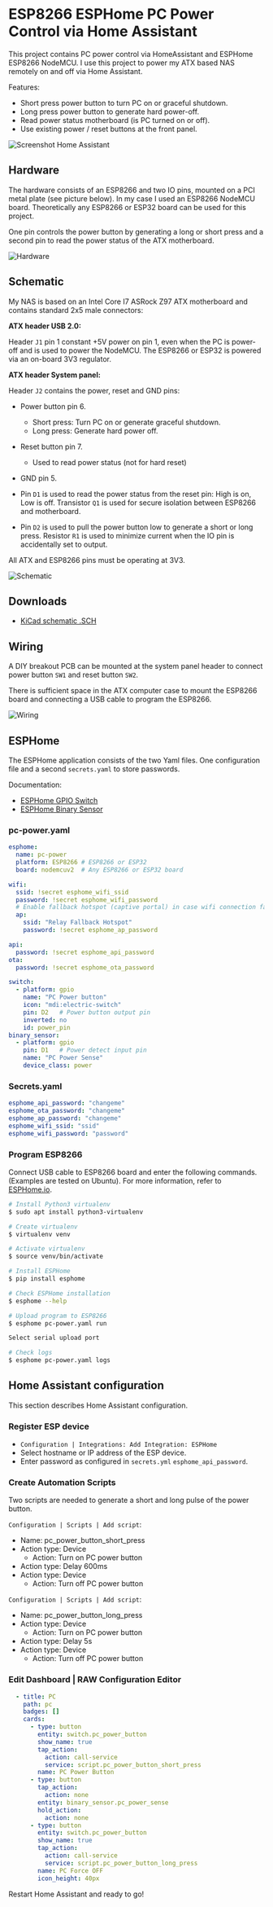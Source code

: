 # ESP8266 ESPHome PC Power Control via Home Assistant

This project contains PC power control via HomeAssistant and ESPHome ESP8266 NodeMCU.  I use this project to power my ATX based NAS remotely on and off via Home Assistant.

Features:

* Short press power button to turn PC on or graceful shutdown.
* Long press power button to generate hard power-off.
* Read power status motherboard (is PC turned on or off).
* Use existing power / reset buttons at the front panel.

![Screenshot Home Assistant](images/ScreenshotHomeAssistant.jpg)

## Hardware

The hardware consists of an ESP8266 and two IO pins, mounted on a PCI metal plate (see picture below). In my case I used an ESP8266 NodeMCU board. Theoretically any ESP8266 or ESP32 board can be used for this project.

One pin controls the power button by generating a long or short press and a second pin to read the power status of the ATX motherboard.

![Hardware](images/NodeMCU.jpg)

## Schematic

My NAS is based on an Intel Core I7 ASRock Z97 ATX motherboard and contains standard 2x5 male connectors:

**ATX header USB 2.0:**

Header `J1` pin 1 constant +5V power on pin 1, even when the PC is power-off and is used to power the NodeMCU. The ESP8266 or ESP32 is powered via an on-board 3V3 regulator.

**ATX header System panel:**

Header `J2` contains the power, reset and GND pins:

* Power button pin 6.
  * Short press: Turn PC on or generate graceful shutdown.
  * Long press: Generate hard power off.
* Reset button pin 7.
  * Used to read power status (not for hard reset)
* GND pin 5.

* Pin `D1` is used to read the power status from the reset pin: High is on, Low is off. Transistor `Q1` is used for secure isolation between ESP8266 and motherboard.
* Pin `D2` is used to pull the power button low to generate a short or long press. Resistor `R1` is used to minimize current when the IO pin is accidentally set to output.

All ATX and ESP8266 pins must be operating at 3V3.

![Schematic](images/Schematic.png)

## Downloads

* [KiCad schematic .SCH](kicad/ESP8266-ESPHome-PC-Power-HomeAssistant.pro)

## Wiring

A DIY breakout PCB can be mounted at the system panel header to connect power button `SW1` and reset button `SW2`.

There is sufficient space in the ATX computer case to mount the ESP8266 board and connecting a USB cable to program the ESP8266.

![Wiring](images/Wiring.jpg)

## ESPHome

The ESPHome application consists of the two Yaml files. One configuration file and a second `secrets.yaml` to store passwords.

Documentation:

* [ESPHome GPIO Switch](https://esphome.io/components/switch/gpio.html)
* [ESPHome Binary Sensor](https://esphome.io/components/binary_sensor/gpio.html)

### pc-power.yaml

```yaml
esphome:
  name: pc-power
  platform: ESP8266 # ESP8266 or ESP32
  board: nodemcuv2  # Any ESP8266 or ESP32 board

wifi:
  ssid: !secret esphome_wifi_ssid
  password: !secret esphome_wifi_password
  # Enable fallback hotspot (captive portal) in case wifi connection fails
  ap:
    ssid: "Relay Fallback Hotspot"
    password: !secret esphome_ap_password

api:
  password: !secret esphome_api_password
ota:
  password: !secret esphome_ota_password

switch:
  - platform: gpio
    name: "PC Power button"
    icon: "mdi:electric-switch"
    pin: D2   # Power button output pin
    inverted: no
    id: power_pin
binary_sensor:
  - platform: gpio
    pin: D1   # Power detect input pin
    name: "PC Power Sense"
    device_class: power
```

### Secrets.yaml

```yaml
esphome_api_password: "changeme"
esphome_ota_password: "changeme"
esphome_ap_password: "changeme"
esphome_wifi_ssid: "ssid"
esphome_wifi_password: "password"
```

### Program ESP8266

Connect USB cable to ESP8266 board and enter the following commands. (Examples are tested on Ubuntu). For more information, refer to [ESPHome.io](https://esphome.io/guides/getting_started_command_line.html).

```bash
# Install Python3 virtualenv
$ sudo apt install python3-virtualenv

# Create virtualenv
$ virtualenv venv

# Activate virtualenv
$ source venv/bin/activate

# Install ESPHome
$ pip install esphome

# Check ESPHome installation
$ esphome --help

# Upload program to ESP8266
$ esphome pc-power.yaml run

Select serial upload port

# Check logs
$ esphome pc-power.yaml logs
```

## Home Assistant configuration

This section describes Home Assistant configuration.

### Register ESP device

* `Configuration | Integrations: Add Integration: ESPHome`
* Select hostname or IP address of the ESP device.
* Enter password as configured in `secrets.yml` `esphome_api_password`.

### Create Automation Scripts

Two scripts are needed to generate a short and long pulse of the power button.

`Configuration | Scripts | Add script`:

* Name: pc_power_button_short_press
* Action type: Device
  * Action: Turn on PC power button
* Action type: Delay 600ms
* Action type: Device
  * Action: Turn off PC power button

`Configuration | Scripts | Add script`:

* Name: pc_power_button_long_press
* Action type: Device
  * Action: Turn on PC power button
* Action type: Delay 5s
* Action type: Device
  * Action: Turn off PC power button

### Edit Dashboard | RAW Configuration Editor

```yaml
  - title: PC
    path: pc
    badges: []
    cards:
      - type: button
        entity: switch.pc_power_button
        show_name: true
        tap_action:
          action: call-service
          service: script.pc_power_button_short_press
        name: PC Power Button
      - type: button
        tap_action:
          action: none
        entity: binary_sensor.pc_power_sense
        hold_action:
          action: none
      - type: button
        entity: switch.pc_power_button
        show_name: true
        tap_action:
          action: call-service
          service: script.pc_power_button_long_press
        name: PC Force OFF
        icon_height: 40px
```

Restart Home Assistant and ready to go!
